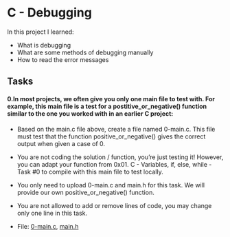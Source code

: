 # C - Debugging

In this project I learned:
- What is debugging
- What are some methods of debugging manually
- How to read the error messages

## Tasks

#### 0.In most projects, we often give you only one main file to test with. For example, this main file is a test for a postitive_or_negative() function similar to the one you worked with in an earlier C project: 
- Based on the main.c file above, create a file named 0-main.c. This file must test that the function positive_or_negative() gives the correct output when given a case of 0.

- You are not coding the solution / function, you’re just testing it! However, you can adapt your function from 0x01. C - Variables, if, else, while - Task #0 to compile with this main file to test locally.

- You only need to upload 0-main.c and main.h for this task. We will provide our own positive_or_negative() function.
- You are not allowed to add or remove lines of code, you may change only one line in this task.
- File: [0-main.c](0-main.c), [main.h](main.h)
